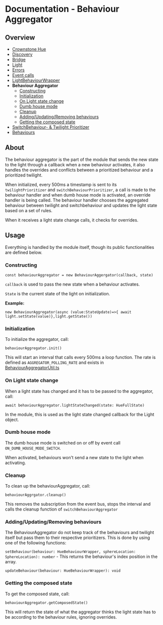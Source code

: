 # Documentation - Behaviour Aggregator

## Overview

- [Crownstone Hue](/documentation/CrownstoneHueBehaviour.md)
- [Discovery](/documentation/Discovery.md)
- [Bridge](/documentation/Bridge.md)
- [Light](/documentation/Light.md)
- [Errors](/documentation/Errors.md)
- [Event calls](/documentation/EventCalls.md) 
- [LightBehaviourWrapper](/documentation/LightBehaviourWrapper.md)
- **Behaviour Aggregator**
  - [Constructing](#constructing)
  - [Initialization](#initialization)
  - [On Light state change](#on-light-state-change)
  - [Dumb house mode](#dumb-house-mode)
  - [Cleanup](#cleanup)
  - [Adding/Updating/Removing behaviours](#addingupdatingremoving-behaviours)
  - [Getting the composed state](#getting-the-composed-state)
- [SwitchBehaviour- & Twilight Prioritizer](/documentation/Prioritizer.md)
- [Behaviours](/documentation/Behaviours.md)

## About

The behaviour aggregator is the part of the module that sends the new state to the light through a callback when a new behaviour activates, it also handles the overrides and conflicts between a prioritized behaviour and a prioritized twilight.

When initialized, every 500ms a timestamp is sent to its `twilightPrioritizer` and `switchBehaviourPrioritizer`, a call is made to the behaviour handler and when dumb house mode is activated, an override handler is being called.
The behaviour handler chooses the aggregated behaviour between twilight and switchbehaviour and updates the light state based on a set of rules.

When it receives a light state change calls, it checks for overrides.

## Usage

Everything is handled by the module itself, though its public functionalities are defined below.

### Constructing

`const behaviourAggregator = new BehaviourAggergator(callback, state)`

`callback` is used to pass the new state when a behaviour activates.

`State` is the current state of the light on initialization.

**Example:**

`new BehaviourAggregator(async (value:StateUpdate)=>{ await light.setState(value)},light.getState())`

### Initialization

To initialize the aggregator, call:

`behaviourAggregator.init()`

This will start an interval that calls every 500ms a loop function.
The rate is defined as `AGGREGATOR_POLLING_RATE` and exists in [BehaviourAggregatorUtil.ts](/src/behaviour/BehaviourAggregatorUtil.ts)

### On Light state change

When a light state has changed and it has to be passed to the aggregator, call:

`await behaviourAggregator.lightStateChanged(state: HueFullState)`

In the module, this is used as the light state changed callback for the Light object.

### Dumb house mode

The dumb house mode is switched on or off by event call `ON_DUMB_HOUSE_MODE_SWITCH`.

When activated, behaviours won't send a new state to the light when activating.

### Cleanup

To clean up the behaviourAggregator, call:

`behaviourAggrgator.cleanup()`

This removes the subscription from the event bus, stops the interval and calls the cleanup function of `switchBehaviourAggregator`

### Adding/Updating/Removing behaviours

The BehaviourAggregator do not keep track of the behaviours and twilight itself but pass them to their respective prioritizers.
This is done by using one of the following functions:

`setBehaviour(behaviour: HueBehaviourWrapper, sphereLocation: SphereLocation): number` - This returns the behaviour's index position in the array.
 

`updateBehaviour(behaviour: HueBehaviourWrapper): void`

### Getting the composed state

To get the composed state, call:

`behaviourAggregator.getComposedState()`

This will return the state of what the aggregator thinks the light state has to be according to the behaviour rules, ignoring overrides.
